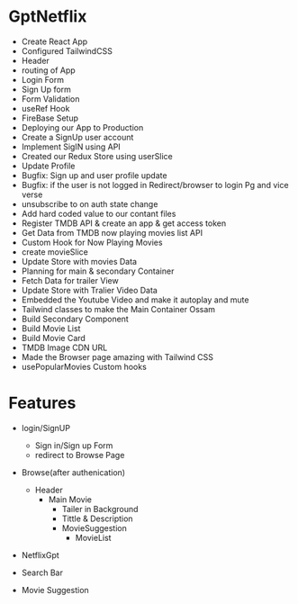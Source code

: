 # GptNetflix
 
 - Create React App
 - Configured TailwindCSS
 - Header
 - routing of App
 - Login Form
 - Sign Up form
 - Form Validation
 - useRef Hook
 - FireBase Setup
 - Deploying our App to Production
 - Create a SignUp user account
 - Implement SigIN using API 
 - Created our Redux Store using userSlice
 - Update Profile
 - Bugfix: Sign up and user profile update
 - Bugfix: if the user is not logged in Redirect/browser to login Pg and vice verse  
 - unsubscribe to on auth state change  
 - Add hard coded value to our contant files
 - Register TMDB API & create an app & get access token
 - Get Data from TMDB now playing movies list API
 - Custom Hook for Now Playing Movies
 - create movieSlice
 - Update Store with movies Data
 - Planning for main & secondary Container
 - Fetch Data for trailer View
- Update Store with Tralier Video Data
 - Embedded the Youtube Video and make it autoplay and mute
 - Tailwind classes to make the Main Container Ossam
 - Build Secondary Component
 - Build Movie List
 - Build Movie Card
 - TMDB Image CDN URL
 - Made the Browser page amazing with Tailwind CSS
 - usePopularMovies Custom hooks


# Features
- login/SignUP
  - Sign in/Sign up Form
  - redirect to Browse Page

- Browse(after authenication)
  - Header
    - Main Movie
      - Tailer in Background
      - Tittle & Description
      - MovieSuggestion
          - MovieList

- NetflixGpt
 - Search Bar
 - Movie Suggestion